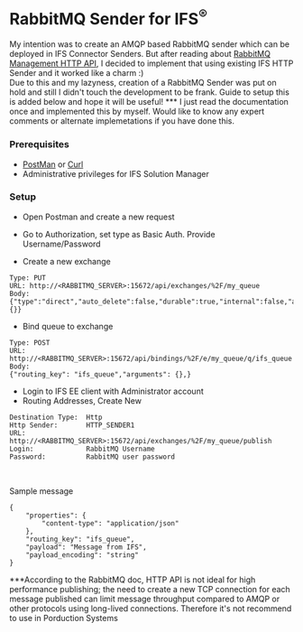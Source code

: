 # RabbitMQ Sender for IFS<sup>®</sup>

My intention was to create an AMQP based RabbitMQ sender which can be deployed in IFS Connector Senders. But after reading about <a href="https://rawcdn.githack.com/rabbitmq/rabbitmq-management/v3.7.7/priv/www/api/index.html"> RabbitMQ Management HTTP API</a>, I decided to implement that using existing IFS HTTP Sender and it worked like a charm :)
<br>
Due to this and my lazyness, creation of a RabbitMQ Sender was put on hold and still I didn't touch the development to be frank.
  Guide to setup this is added below and hope it will be useful!
  *** I just read the documentation once and implemented this by myself. Would like to know any expert comments or alternate implemetations if you have done this.

### Prerequisites
* <a href="https://www.getpostman.com/apps">PostMan</a> or <a href="https://curl.haxx.se">Curl</a>
* Administrative privileges for IFS Solution Manager

### Setup

* Open Postman and create a new request
* Go to Authorization, set type as Basic Auth. Provide Username/Password

* Create a new exchange
```
Type: PUT
URL: http://<RABBITMQ_SERVER>:15672/api/exchanges/%2F/my_queue
Body:
{"type":"direct","auto_delete":false,"durable":true,"internal":false,"arguments":{}}
```

* Bind queue to exchange
```
Type: POST
URL: http://<RABBITMQ_SERVER>:15672/api/bindings/%2F/e/my_queue/q/ifs_queue
Body:
{"routing_key": "ifs_queue","arguments": {},}
```

* Login to IFS EE client with Administrator account
* Routing Addresses, Create New

```
Destination Type:  Http
Http Sender:       HTTP_SENDER1
URL:               http://<RABBITMQ_SERVER>:15672/api/exchanges/%2F/my_queue/publish
Login:             RabbitMQ Username
Password:          RabbitMQ user password
```
<br>

Sample message
```
{
    "properties": {
        "content-type": "application/json"
    },
    "routing_key": "ifs_queue",
    "payload": "Message from IFS",
    "payload_encoding": "string"
}
```


***According to the RabbitMQ doc, HTTP API is not ideal for high performance publishing; the need to create a new TCP connection for each message published can limit message throughput compared to AMQP or other protocols using long-lived connections. Therefore it's not recommend to use in Porduction Systems
  
  
